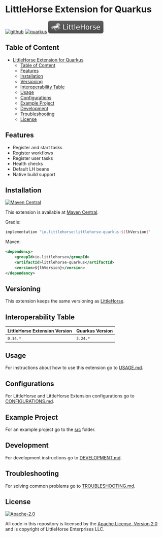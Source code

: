 # LittleHorse Extension for Quarkus

<a href="https://github.com/littlehorse-enterprises/lh-quarkus"><img alt="github" src="https://img.shields.io/badge/GitHub-blue?logo=github&logoColor=white"></a>
<a href="https://quarkus.io/"><img alt="quarkus" src="https://img.shields.io/badge/Quarkus-ff004a?logo=quarkus&logoColor=white"/></a>
<a href="https://littlehorse.io/"><img alt="littlehorse" src="https://raw.githubusercontent.com/littlehorse-enterprises/littlehorse/refs/heads/master/img/badges/gray.svg"/></a>

## Table of Content

<!-- TOC -->
* [LittleHorse Extension for Quarkus](#littlehorse-extension-for-quarkus)
  * [Table of Content](#table-of-content)
  * [Features](#features)
  * [Installation](#installation)
  * [Versioning](#versioning)
  * [Interoperability Table](#interoperability-table)
  * [Usage](#usage)
  * [Configurations](#configurations)
  * [Example Project](#example-project)
  * [Development](#development)
  * [Troubleshooting](#troubleshooting)
  * [License](#license)
<!-- TOC -->

## Features

- Register and start tasks
- Register workflows
- Register user tasks
- Health checks
- Default LH beans
- Native build support

## Installation

<a href="https://central.sonatype.com/artifact/io.littlehorse/littlehorse-quarkus"><img alt="Maven Central" src="https://img.shields.io/maven-central/v/io.littlehorse/littlehorse-quarkus?label=latest"></a>

This extension is available at [Maven Central](https://central.sonatype.com/artifact/io.littlehorse/littlehorse-quarkus).

Gradle:

```groovy
implementation "io.littlehorse:littlehorse-quarkus:${lhVersion}"
```

Maven:

```xml
<dependency>
    <groupId>io.littlehorse</groupId>
    <artifactId>littlehorse-quarkus</artifactId>
    <version>${lhVersion}</version>
</dependency>
```

## Versioning

This extension keeps the same versioning as [LittleHorse](https://github.com/littlehorse-enterprises/littlehorse/releases).

## Interoperability Table

| LittleHorse Extension Version | Quarkus Version |
|-------------------------------|-----------------|
| `0.14.*`                      | `3.24.*`        |

## Usage

For instructions about how to use this extension go to [USAGE.md](USAGE.md).

## Configurations

For LittleHorse and LittleHorse Extension configurations go to [CONFIGURATIONS.md](CONFIGURATIONS.md).

## Example Project

For an example project go to the [src](src) folder.

## Development

For development instructions go to [DEVELOPMENT.md](DEVELOPMENT.md).

## Troubleshooting

For solving common problems go to [TROUBLESHOOTING.md](TROUBLESHOOTING.md).

## License

<a href="https://github.com/littlehorse-enterprises/lh-quarkus/blob/main/LICENSE.md"><img alt="Apache-2.0" src="https://img.shields.io/github/license/littlehorse-enterprises/lh-quarkus?label=covered%20by"></a>

All code in this repository is licensed by the [Apache License, Version 2.0](https://www.apache.org/licenses/LICENSE-2.0) and is copyright of LittleHorse Enterprises LLC.
